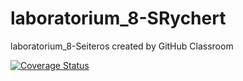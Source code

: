 # laboratorium_8-SRychert
laboratorium_8-Seiteros created by GitHub Classroom

[![Coverage Status](https://coveralls.io/repos/github/TestowanieAutomatyczneUG/laboratorium_8-SRychert/badge.svg?branch=main)](https://coveralls.io/github/TestowanieAutomatyczneUG/laboratorium_8-SRychert?branch=main)

